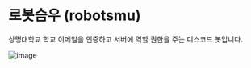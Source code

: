 # 로봇슴우 (robotsmu)

상명대학교 학교 이메일을 인증하고 서버에 역할 권한을 주는 디스코드 봇입니다.

![image](https://user-images.githubusercontent.com/66160055/184508660-61aadf4e-9956-4bdc-ad1e-c7f7cd72d39e.png)
